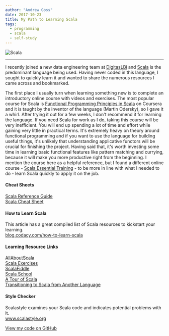 ```yaml
---
author: "Andrew Goss"
date: 2017-10-23
title: My Path to Learning Scala
tags:
  - programming
  - scala
  - self-study
---
```

![Scala](/img/post/scala.png "Scala")<br>
<hr>

I recently joined a new data engineering team at <a href="http://www.digitaslbi.com/us" target="_blank">DigitasLBi</a> and <a href="http://scala-lang.org" target="_blank">Scala</a> is the predominant language being used. Having never coded in this language, I sought to quickly learn it and wanted to share the numerous resources I came across and bookmarked.

The first place I usually turn when learning something new is to complete an introductory online course with videos and exercises. The most popular course for Scala is <a href="https://www.coursera.org/learn/progfun1" target="_blank">Functional Programming Principles in Scala</a> on Coursera and it is taught by the inventor of the language (Martin Odersky), so I gave it a whirl. After trying it out for a few weeks, I don't recommend it for learning the language. If you need Scala for work as I do, taking this course will be very inefficient. You will end up spending a lot of time and effort while gaining very little in practical terms. It's extremely heavy on theory around functional programming and if you want to use the language for building useful things, it's unlikely that understanding applicative functors will be crucial for finishing the project. Having said that, it's worth investing some time in learning basic functional features like pattern matching and currying, because it will make you more productive right from the beginning. I mention the course here as a helpful reference, but I found a different online course - <a href="https://www.lynda.com/Scala-tutorials/Scala-Essential-Training/574693-2.html" target="_blank">Scala Essential Training</a> - to be more in line with what I needed to do - learn Scala quickly to apply it on the job.

#### Cheat Sheets
<a href="/docs/scala_reference_guide.pdf" target="_blank">Scala Reference Guide</a><br>
<a href="https://alvinalexander.com/scala/scala-cheat-sheet-reference-examples" target="_blank">Scala Cheat Sheet</a><br>

#### How to Learn Scala
This article has a great compiled list of Scala resources to kickstart your learning.<br>
<a href="https://blog.codacy.com/how-to-learn-scala-cb53c5eb5ff6" target="_blank">blog.codacy.com/how-to-learn-scala</a>

#### Learning Resource Links

<a href="http://allaboutscala.com" target="_blank">AllAboutScala</a><br>
<a href="https://www.scala-exercises.org" target="_blank">Scala Exercises</a><br>
<a href="https://scalafiddle.io" target="_blank">ScalaFiddle</a><br>
<a href="http://twitter.github.io/scala_school" target="_blank">Scala School</a><br>
<a href="http://docs.scala-lang.org/tour/tour-of-scala.html" target="_blank">A Tour of Scala</a><br>
<a href="https://blog.redelastic.com/transitioning-to-scala-d1818f25b2b7" target="_blank">Transitioning to Scala from Another Language</a>

#### Style Checker
Scalastyle examines your Scala code and indicates potential problems with it.<br>
<a href="http://www.scalastyle.org" target="_blank">www.scalastyle.org</a>

<a href="https://github.com/andrewrgoss/learning-scala" class="btn" target="_blank">View my code on GitHub</a><br class="custom">